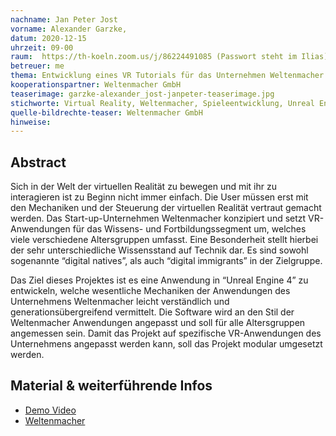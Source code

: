 ```yaml
---
nachname: Jan Peter Jost
vorname: Alexander Garzke,
datum: 2020-12-15
uhrzeit: 09-00
raum:  https://th-koeln.zoom.us/j/86224491085 (Passwort steht im Ilias) Präsentation
betreuer: me
thema: Entwicklung eines VR Tutorials für das Unternehmen Weltenmacher
kooperationspartner: Weltenmacher GmbH 
teaserimage: garzke-alexander_jost-janpeter-teaserimage.jpg
stichworte: Virtual Reality, Weltenmacher, Spieleentwicklung, Unreal Engine 4
quelle-bildrechte-teaser: Weltenmacher GmbH
hinweise:
---
```


## Abstract

Sich in der Welt der virtuellen Realität zu bewegen und mit ihr zu interagieren ist zu Beginn nicht immer einfach. Die User müssen erst mit den Mechaniken und der Steuerung der virtuellen Realität vertraut gemacht werden. Das Start-up-Unternehmen Weltenmacher konzipiert und setzt VR-Anwendungen für das Wissens- und Fortbildungssegment um, welches viele verschiedene Altersgruppen umfasst. Eine Besonderheit stellt hierbei der sehr unterschiedliche Wissensstand auf Technik dar. Es sind sowohl sogenannte “digital natives”, als auch “digital immigrants” in der Zielgruppe.

Das Ziel dieses Projektes ist es eine Anwendung in “Unreal Engine 4” zu entwickeln, welche wesentliche Mechaniken der Anwendungen des Unternehmens Weltenmacher leicht verständlich und generationsübergreifend vermittelt. Die Software wird an den Stil der Weltenmacher Anwendungen angepasst und soll für alle Altersgruppen angemessen sein. Damit das Projekt auf spezifische VR-Anwendungen des Unternehmens angepasst werden kann, soll das Projekt modular umgesetzt werden.


## Material & weiterführende Infos
- [Demo Video](https://th-koeln.sciebo.de/s/JHcTfsYBKgpu0pw)
- [Weltenmacher](https://weltenmacher.de)
